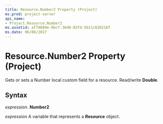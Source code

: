 ```yaml
---
title: Resource.Number2 Property (Project)
ms.prod: project-server
api_name:
- Project.Resource.Number2
ms.assetid: af79089e-9bcf-36d0-03fd-5b11c820216f
ms.date: 06/08/2017
---
```



# Resource.Number2 Property (Project)

Gets or sets a Number local custom field for a resource. Read/write **Double**.


## Syntax

 _expression_. **Number2**

 _expression_ A variable that represents a **Resource** object.


